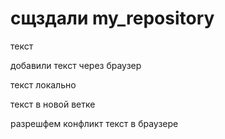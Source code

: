 # сщздали my_repository

текст

добавили текст через браузер

текст локально

текст в новой ветке

разрешфем конфликт текст в браузере
